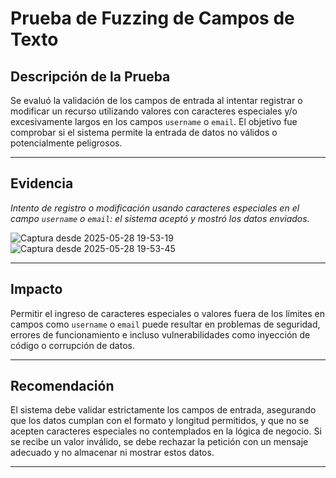# Prueba de Fuzzing de Campos de Texto

## Descripción de la Prueba

Se evaluó la validación de los campos de entrada al intentar registrar o modificar un recurso utilizando valores con caracteres especiales y/o excesivamente largos en los campos `username` o `email`. El objetivo fue comprobar si el sistema permite la entrada de datos no válidos o potencialmente peligrosos.

---

## Evidencia

  *Intento de registro o modificación usando caracteres especiales en el campo `username` o `email`: el sistema aceptó y mostró los datos enviados.*
  
![Captura desde 2025-05-28 19-53-19](https://github.com/user-attachments/assets/493ab37f-4e5e-49fa-89e9-58ef8f76c9de)
![Captura desde 2025-05-28 19-53-45](https://github.com/user-attachments/assets/7141acd0-4678-4d67-bf2e-9d734da9819e)

---

## Impacto

Permitir el ingreso de caracteres especiales o valores fuera de los límites en campos como `username` o `email` puede resultar en problemas de seguridad, errores de funcionamiento e incluso vulnerabilidades como inyección de código o corrupción de datos.

---

## Recomendación

El sistema debe validar estrictamente los campos de entrada, asegurando que los datos cumplan con el formato y longitud permitidos, y que no se acepten caracteres especiales no contemplados en la lógica de negocio. Si se recibe un valor inválido, se debe rechazar la petición con un mensaje adecuado y no almacenar ni mostrar estos datos.

---

